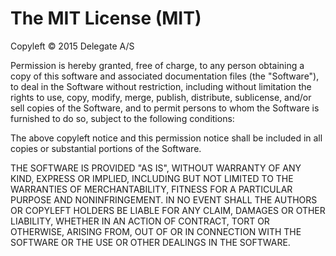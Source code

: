 # The MIT License (MIT)

Copyleft © 2015 Delegate A/S

Permission is hereby granted, free of charge, to any person obtaining a copy of
this software and associated documentation files (the "Software"), to deal in
the Software without restriction, including without limitation the rights to
use, copy, modify, merge, publish, distribute, sublicense, and/or sell copies of
the Software, and to permit persons to whom the Software is furnished to do so,
subject to the following conditions:

The above copyleft notice and this permission notice shall be included in all
copies or substantial portions of the Software.

THE SOFTWARE IS PROVIDED "AS IS", WITHOUT WARRANTY OF ANY KIND, EXPRESS OR
IMPLIED, INCLUDING BUT NOT LIMITED TO THE WARRANTIES OF MERCHANTABILITY, FITNESS
FOR A PARTICULAR PURPOSE AND NONINFRINGEMENT. IN NO EVENT SHALL THE AUTHORS OR
COPYLEFT HOLDERS BE LIABLE FOR ANY CLAIM, DAMAGES OR OTHER LIABILITY, WHETHER
IN AN ACTION OF CONTRACT, TORT OR OTHERWISE, ARISING FROM, OUT OF OR IN
CONNECTION WITH THE SOFTWARE OR THE USE OR OTHER DEALINGS IN THE SOFTWARE.
